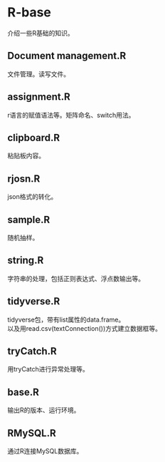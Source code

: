 # R-base
介绍一些R基础的知识。

## Document management.R
文件管理。读写文件。

## assignment.R
r语言的赋值语法等。矩阵命名、switch用法。

## clipboard.R
粘贴板内容。

## rjosn.R
json格式的转化。

## sample.R
随机抽样。

## string.R
字符串的处理，包括正则表达式、浮点数输出等。

## tidyverse.R
tidyverse包，带有list属性的data.frame。  
以及用read.csv(textConnection())方式建立数据框等。

## tryCatch.R
用tryCatch进行异常处理等。

## base.R
输出R的版本、运行环境。

## RMySQL.R
通过R连接MySQL数据库。
